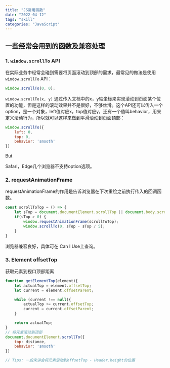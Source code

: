 ```yaml
---
title: "JS常用函数"
date: "2022-04-12"
tags: "skill"
categories: "JavaScript"
---
```

## 一些经常会用到的函数及兼容处理

### 1. `window.scrollTo` API
在实际业务中经常会碰到需要将页面滚动到顶部的需求，最常见的做法是使用 `window.scrollTo` API：
```js
window.scrollTo(0, 0);
```
`window.scrollTo(x, y)` 通过传入文档中的x，y轴坐标来实现滚动到页面某个位置的功能，但是这样的滚动效果并不是很好，不够丝滑。这个API还可以传入一个option，是一个对象，left值对应x，top值对应y，还有一个值叫behavior，用来定义滚动行为，所以就可以这样来做到平滑滚动到页面顶部：
```js
window.scrollTo({
	left: 0,
	top: 0,
	behavior: 'smooth'
})
```
But

Safari，Edge几个浏览器不支持option选项。

### 2. requestAnimationFrame

requestAnimationFrame的作用是告诉浏览器在下次重绘之前执行传入的回调函数。
```js
const scrollToTop = () => {
	let sTop = document.documentElement.scrollTop || document.body.scrollTop;
	if(sTop > 0) {
		window.requestAnimationFrame(scrollToTop);
		window.scrollTo(0, sTop - sTop / 5);
	}
}
```
浏览器兼容良好，具体可在 Can I Use上查询。

### 3. Element offsetTop
获取元素到视口顶部距离
```js
function getElementTop(element){
	let actualTop = element.offsetTop;
	let current = element.offsetParent;

	while (current !== null){
		actualTop += current.offsetTop;
		current = current.offsetParent;
	}

	return actualTop;
}
// 将元素滚动到顶部
document.documentElement.scrollTo({
	top: distance,
	behavior: 'smooth'
})

// Tips: 一般来讲会将元素滚动到offsetTop - Header.height的位置
```